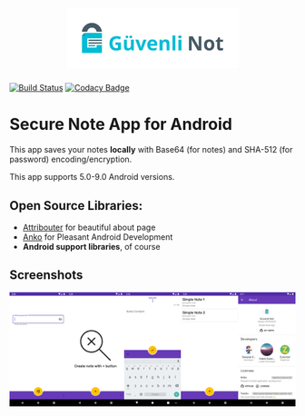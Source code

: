 ﻿<h1 align=center>
<img src="Logo/horizontal.png" width=60%>
</h1>

[![Build Status](https://travis-ci.org/hakkikaancaliskan/GuvenliNot.svg?branch=master)](https://travis-ci.org/hakkikaancaliskan/GuvenliNot)
[![Codacy Badge](https://api.codacy.com/project/badge/Grade/3eb11db12ddc4532b566bd9d9f400674)](https://www.codacy.com/app/hakkikaancaliskan/GuvenliNot?utm_source=github.com&amp;utm_medium=referral&amp;utm_content=hakkikaancaliskan/GuvenliNot&amp;utm_campaign=Badge_Grade)

# Secure Note App for Android

This app saves your notes **locally** with Base64 (for notes) and SHA-512 (for password) encoding/encryption.

This app supports 5.0-9.0 Android versions.

## Open Source Libraries:

- [Attribouter](https://github.com/fennifith/Attribouter) for beautiful about page
- [Anko](https://github.com/Kotlin/anko) for Pleasant Android Development
- **Android support libraries**, of course

## Screenshots

<img src="Screenshot/1.png" width=20%><img src="Screenshot/2.png" width=20%><img src="Screenshot/3.png" width=20%><img src="Screenshot/4.png" width=20%><img src="Screenshot/5.png" width=20%>